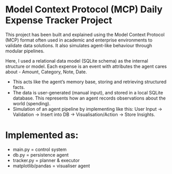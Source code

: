 # Model Context Protocol (MCP) Daily Expense Tracker Project
This project has been built and explained using the Model Context Protocol (MCP) format  often used in academic and enterprise environments to validate data solutions. It also simulates agent-like behaviour through modular pipelines.

Here, I  used a relational data model (SQLite schema) as the internal structure or model. Each expense is an event with attributes the agent cares about - Amount, Category, Note, Date.
- This acts like the agent’s memory base, storing and retrieving structured facts.
- The data is user-generated (manual input), and stored in a local SQLite database. This represents how an agent records observations about the world (spending).
- Simulation of an agent pipeline by implementing like this: User Input → Validation → Insert into DB → Visualisation/Action → Store Insights.
# Implemented as:
- main.py = control system
- db.py = persistence agent
- tracker.py = planner & executor
- matplotlib/pandas = visualiser agent
